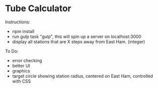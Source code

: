 # Tube Calculator
Instructions:
- npm install
- run gulp task "gulp", this will spin up a server on localhost:3000
- display all stations that are X steps away from East Ham. (integer)

To Do:
- error checking
- better UI
- graphics
- target circle showing station radius, centered on East Ham, controlled with CSS
